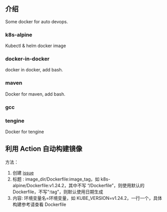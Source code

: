 ## 介绍
Some docker for auto devops.

### k8s-alpine
Kubectl & helm docker image

### docker-in-docker
docker in docker, add bash.

### maven
Docker for maven, add bash.

### gcc

### tengine
Docker for tengine

## 利用 Action 自动构建镜像
方法：
1. 创建 [issue](../../issues/new)
2. 标题 : image_dir/Dockerfile:image_tag，如 k8s-alpine/Dockerfile:v1.24.2，其中不写 “/Dockerfile”，则使用默认的 Dockerfile，不写“:tag”，则默认使用日期生成
3. 内容: 环境变量名=环境变量，如 KUBE_VERSION=v1.24.2，一行一个，具体构建参考请查看 Dockerfile
